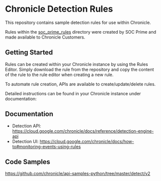 # Chronicle Detection Rules

This repository contains sample detection rules for use within Chronicle.

Rules within the [soc_prime_rules](soc_prime_rules) directory were created by
SOC Prime and made available to Chronicle Customers.

## Getting Started

Rules can be created within your Chronicle instance by using the Rules Editor.
Simply download the rule from the repository and copy the content of the rule to
the rule editor when creating a new rule.

To automate rule creation, APIs are available to create/update/delete rules.

Detailed instructions can be found in your Chronicle instance under
documentation:

## Documentation

* Detection API:
  https://cloud.google.com/chronicle/docs/reference/detection-engine-api
* Detection UI:
  https://cloud.google.com/chronicle/docs/how-to#monitoring-events-using-rules

## Code Samples

https://github.com/chronicle/api-samples-python/tree/master/detect/v2

